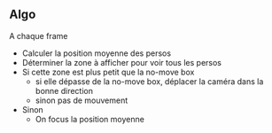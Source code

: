
## Algo
A chaque frame
- Calculer la position moyenne des persos
- Déterminer la zone à afficher pour voir tous les persos
- Si cette zone est plus petit que la no-move box
  - si elle dépasse de la no-move box, déplacer la caméra dans la bonne direction
  - sinon pas de mouvement
- Sinon
  - On focus la position moyenne